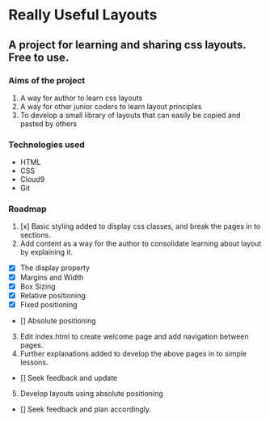 # Really Useful Layouts

## A project for learning and sharing css layouts. Free to use.

### Aims of the project

1. A way for author to learn css layouts
2. A way for other junior coders to learn layout principles
3. To develop a small library of layouts that can easily be copied and pasted by others

### Technologies used
- HTML
- CSS
- Cloud9
- Git

### Roadmap

1. [x] Basic styling added to display css classes, and break the pages in to sections.
2. Add content as a way for the author to consolidate learning about layout by explaining it.
- [x] The display property
- [x] Margins and Width
- [x] Box Sizing
- [x] Relative positioning
- [x] Fixed positioning
- [] Absolute positioning
3. Edit index.html to create welcome page and add navigation between pages.
4. Further explanations added to develop the above pages in to simple lessons.
- [] Seek feedback and update
5. Develop layouts using absolute positioning
- [] Seek feedback and plan accordingly.